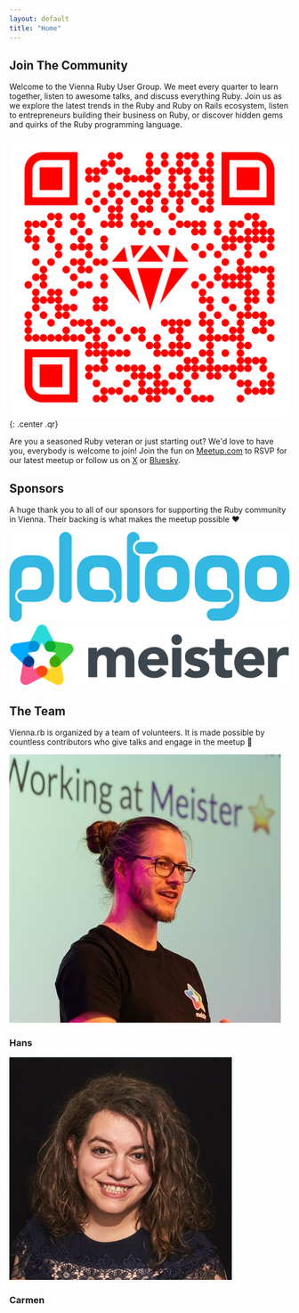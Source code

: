 ```yaml
---
layout: default
title: "Home"
---
```


## Join The Community

Welcome to the Vienna Ruby User Group. We meet every quarter to learn together, listen to awesome talks, and discuss everything Ruby. Join us as we explore the latest trends in the Ruby and Ruby on Rails ecosystem, listen to entrepreneurs building their business on Ruby, or discover hidden gems and quirks of the Ruby programming language.

[![QR Code](/assets/images/qr-code.png)](https://www.meetup.com/vienna-rb)
{: .center .qr}

Are you a seasoned Ruby veteran or just starting out? We'd love to have you, everybody is welcome to join! Join the fun on [Meetup.com](https://www.meetup.com/vienna-rb/) to RSVP for our latest meetup or follow us on [X](https://x.com/viennarb) or [Bluesky](https://bsky.app/profile/ruby.wien).

## Sponsors

A huge thank you to all of our sponsors for supporting the Ruby community in Vienna. Their backing is what makes the meetup possible ❤️

<div class="sponsors">
  <a href="https://platogo.com/" >
    <img src="/assets/images/sponsors/platogo.png"/>
  </a>
  <a href="https://meisterlabs.com/" >
    <img src="/assets/images/sponsors/meister.png"/>
  </a>
</div>

## The Team

Vienna.rb is organized by a team of volunteers. It is made possible by countless contributors who give talks and engage in the meetup 🤗

<div class="team">
  <div class="member">
    <img src="/assets/images/team/hans.png"/>
    <h3>Hans</h3>
  </div>

  <div class="member">
  <img src="/assets/images/team/carmen.jpg"/>
    <h3>Carmen</h3>
    </div>
</div>
